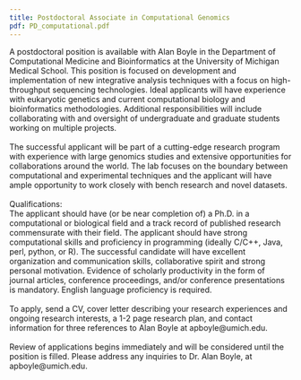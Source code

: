 ```yaml
---
title: Postdoctoral Associate in Computational Genomics
pdf: PD_computational.pdf
---
```


<p>
A postdoctoral position is available with Alan Boyle in the Department of Computational Medicine and Bioinformatics at the University of Michigan Medical School. This position is focused on development and implementation of new integrative analysis techniques with a focus on high-throughput sequencing technologies. Ideal applicants will have experience with eukaryotic genetics and current computational biology and bioinformatics methodologies. Additional responsibilities will include collaborating with and oversight of undergraduate and graduate students working on multiple projects.
<br><br>
The successful applicant will be part of a cutting-edge research program with experience with large genomics studies and extensive opportunities for collaborations around the world. The lab focuses on the boundary between computational and experimental techniques and the applicant will have ample opportunity to work closely with bench research and novel datasets. 
<br><br>
Qualifications:<br>
The applicant should have (or be near completion of) a Ph.D. in a computational or biological field and a track record of published research commensurate with their field. The applicant should have strong computational skills and proficiency in programming (ideally C/C++, Java, perl, python, or R). The successful candidate will have excellent organization and communication skills, collaborative spirit and strong personal motivation. Evidence of scholarly productivity in the form of journal articles, conference proceedings, and/or conference presentations is mandatory. English language proficiency is required.
<br><br>
To apply, send a CV, cover letter describing your research experiences and ongoing research interests, a 1-2 page research plan, and contact information for three references to Alan Boyle at apboyle@umich.edu.
<br><br>
Review of applications begins immediately and will be considered until the position is filled. Please address any inquiries to Dr. Alan Boyle, at apboyle@umich.edu.
</p>
